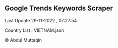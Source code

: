 

## Google Trends Keywords Scraper 
 
Last Update 29-11-2022 , 07:27:54

Country List :
VIETNAM.json



© Abdul Muttaqin 
